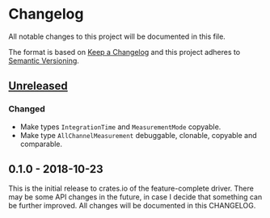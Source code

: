 # Changelog

All notable changes to this project will be documented in this file.

The format is based on [Keep a Changelog](http://keepachangelog.com/en/1.0.0/)
and this project adheres to [Semantic Versioning](http://semver.org/spec/v2.0.0.html).

## [Unreleased]

### Changed
- Make types `IntegrationTime` and `MeasurementMode` copyable.
- Make type `AllChannelMeasurement` debuggable, clonable, copyable and comparable.

## 0.1.0 - 2018-10-23

This is the initial release to crates.io of the feature-complete driver. There
may be some API changes in the future, in case I decide that something can be
further improved. All changes will be documented in this CHANGELOG.

[Unreleased]: https://github.com/eldruin/veml6040-rs/compare/v0.1.0...HEAD

